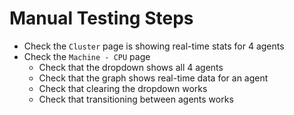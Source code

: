 # Manual Testing Steps

- Check the `Cluster` page is showing real-time stats for 4 agents
- Check the `Machine - CPU` page
  - Check that the dropdown shows all 4 agents
  - Check that the graph shows real-time data for an agent
  - Check that clearing the dropdown works
  - Check that transitioning between agents works